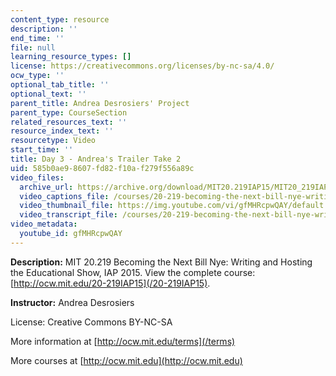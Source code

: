 ```yaml
---
content_type: resource
description: ''
end_time: ''
file: null
learning_resource_types: []
license: https://creativecommons.org/licenses/by-nc-sa/4.0/
ocw_type: ''
optional_tab_title: ''
optional_text: ''
parent_title: Andrea Desrosiers' Project
parent_type: CourseSection
related_resources_text: ''
resource_index_text: ''
resourcetype: Video
start_time: ''
title: Day 3 - Andrea's Trailer Take 2
uid: 585b0ae9-8607-fd82-f10a-f279f556a89c
video_files:
  archive_url: https://archive.org/download/MIT20.219IAP15/MIT20_219IAP15_AD_D03_Pitch_360p.mp4
  video_captions_file: /courses/20-219-becoming-the-next-bill-nye-writing-and-hosting-the-educational-show-january-iap-2015/8ac2d5a388d455f88b8e6ed3ed365711_gfMHRcpwQAY.vtt
  video_thumbnail_file: https://img.youtube.com/vi/gfMHRcpwQAY/default.jpg
  video_transcript_file: /courses/20-219-becoming-the-next-bill-nye-writing-and-hosting-the-educational-show-january-iap-2015/354196c0a93764b251d7247d39218a12_gfMHRcpwQAY.pdf
video_metadata:
  youtube_id: gfMHRcpwQAY
---
```


**Description:** MIT 20.219 Becoming the Next Bill Nye: Writing and Hosting the Educational Show, IAP 2015. View the complete course: [http://ocw.mit.edu/20-219IAP15](/20-219IAP15).

**Instructor:** Andrea Desrosiers

License: Creative Commons BY-NC-SA

More information at [http://ocw.mit.edu/terms](/terms)

More courses at [http://ocw.mit.edu](http://ocw.mit.edu)

